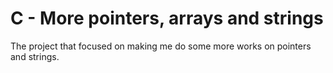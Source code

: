 # C - More pointers, arrays and strings
The project that focused on making me do some more works on pointers and strings.
